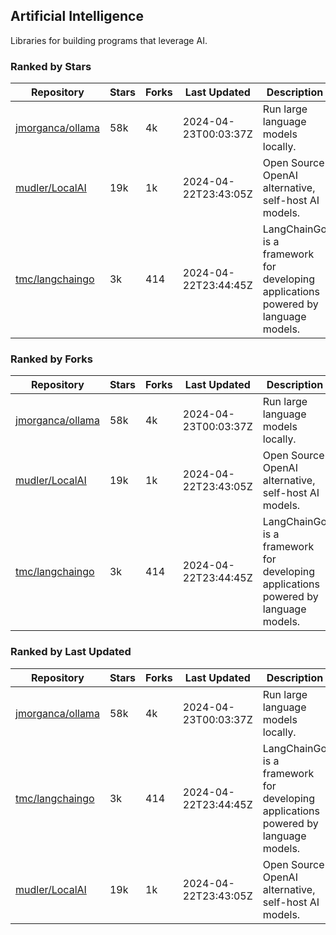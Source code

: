 ## Artificial Intelligence

Libraries for building programs that leverage AI.

### Ranked by Stars

| Repository | Stars | Forks | Last Updated | Description | 
|------------|-------|-------|--------------|-------------|
| [jmorganca/ollama](https://github.com/jmorganca/ollama) | 58k | 4k | 2024-04-23T00:03:37Z |  Run large language models locally. |
| [mudler/LocalAI](https://github.com/mudler/LocalAI) | 19k | 1k | 2024-04-22T23:43:05Z |  Open Source OpenAI alternative, self-host AI models. |
| [tmc/langchaingo](https://github.com/tmc/langchaingo) | 3k | 414 | 2024-04-22T23:44:45Z |  LangChainGo is a framework for developing applications powered by language models. |

### Ranked by Forks

| Repository | Stars | Forks | Last Updated | Description | 
|------------|-------|-------|--------------|-------------|
| [jmorganca/ollama](https://github.com/jmorganca/ollama) | 58k | 4k | 2024-04-23T00:03:37Z |  Run large language models locally. |
| [mudler/LocalAI](https://github.com/mudler/LocalAI) | 19k | 1k | 2024-04-22T23:43:05Z |  Open Source OpenAI alternative, self-host AI models. |
| [tmc/langchaingo](https://github.com/tmc/langchaingo) | 3k | 414 | 2024-04-22T23:44:45Z |  LangChainGo is a framework for developing applications powered by language models. |

### Ranked by Last Updated

| Repository | Stars | Forks | Last Updated | Description | 
|------------|-------|-------|--------------|-------------|
| [jmorganca/ollama](https://github.com/jmorganca/ollama) | 58k | 4k | 2024-04-23T00:03:37Z |  Run large language models locally. |
| [tmc/langchaingo](https://github.com/tmc/langchaingo) | 3k | 414 | 2024-04-22T23:44:45Z |  LangChainGo is a framework for developing applications powered by language models. |
| [mudler/LocalAI](https://github.com/mudler/LocalAI) | 19k | 1k | 2024-04-22T23:43:05Z |  Open Source OpenAI alternative, self-host AI models. |

